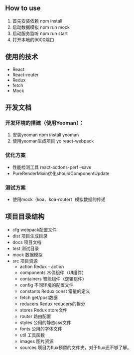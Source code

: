 ## How to use
1. 首先安装依赖 npm install 
2. 启动数据模拟 npm run mock
3. 启动服务监听 npm run start
4. 打开本地的9000端口

## 使用的技术
* React
* React-router
* Redux
* fetch
* Mock

## 开发文档
### 开发环境的搭建（使用Yeoman）：
1. 安装yeoman npm install yeoman
2. 使用yeoman生成项目 yo react-webpack

### 优化方案
* 性能检测工具 react-addons-perf –save
* PureRenderMixin优化shouldComponentUpdate

### 测试方案
* 使用mock（koa、koa-router）模拟数据的传递

## 项目目录结构
* cfg webpack配置文件
* dist 项目生成目录
* docs 项目文档
* test 测试目录
* mock 数据模拟
* src 项目资源
	* action Redux - action
	* components 木偶组件（UI组件）
	* containers 智能组件（逻辑组件）
	* config 不同环境的配置文件
	* constants Redux const 常量的定义
	* fetch get/post数据
	* reducers Redux reducers的拆分
	* stores Redux store文件
	* router 路由配置
	* styles 公用的静态css文件
	* fonts 公用的字体文件
	* util 工具函数
	* images 图片资源
	* sources 项目为flux预留的文件夹，对于flux还不够了解。



